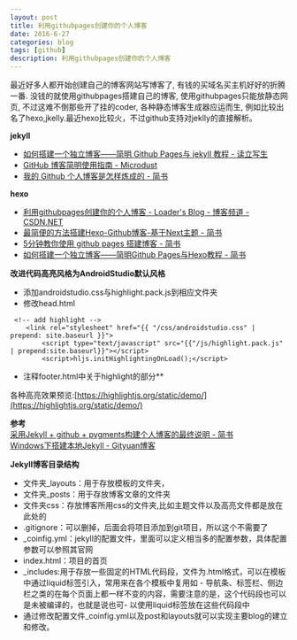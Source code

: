 ```yaml
---
layout: post
title: 利用githubpages创建你的个人博客
date: 2016-6-27
categories: blog
tags: [github]
description: 利用githubpages创建你的个人博客
---
```


最近好多人都开始创建自己的博客网站写博客了, 有钱的买域名买主机好好的折腾一番. 没钱的就使用githubpages搭建自己的博客, 使用githubpages只能放静态网页, 不过这难不倒那些开了挂的coder, 各种静态博客生成器应运而生, 例如比较出名了hexo,jkelly.最近hexo比较火，不过github支持对jeklly的直接解析。

**jekyll** 

- [如何搭建一个独立博客——简明 Github Pages与 jekyll 教程 - 读立写生](http://cnfeat.com/blog/2014/05/10/how-to-build-a-blog/)     
- [GitHub 博客简明使用指南 - Microdust](http://azeril.me/blog/Github-Pages-Blog.html)      
- [我的 Github 个人博客是怎样炼成的 - 简书](http://www.jianshu.com/p/4fd3cb0a11da)             


**hexo**   

- [利用githubpages创建你的个人博客 - Loader's Blog - 博客频道 - CSDN.NET](http://blog.csdn.net/qibin0506/article/details/51813428)          
- [最简便的方法搭建Hexo-Github博客-基于Next主题 - 简书](http://www.jianshu.com/p/5e9bd5e39ae6)        
- [5分钟教你使用 github pages 搭建博客 - 简书](http://www.jianshu.com/p/bb7f9dcf556b)           
- [如何搭建一个独立博客——简明Github Pages与Hexo教程 - 简书](http://www.jianshu.com/p/05289a4bc8b2)


**改进代码高亮风格为AndroidStudio默认风格**           

- 添加androidstudio.css与highlight.pack.js到相应文件夹      
- 修改head.html

```
 <!-- add highlight -->
    <link rel="stylesheet" href="{{ "/css/androidstudio.css" | prepend: site.baseurl }}">
        <script type="text/javascript" src="{{"/js/highlight.pack.js" | prepend:site.baseurl}}"></script>
        <script>hljs.initHighlightingOnLoad();</script>
```

- 注释footer.html中关于highlight的部分**           

各种高亮效果预览:[https://highlightjs.org/static/demo/](https://highlightjs.org/static/demo/)           

**参考**          
[采用Jekyll + github + pygments构建个人博客的最终说明 - 简书](http://www.jianshu.com/p/609e1197754c)          
[Windows下搭建本地Jekyll - Gityuan博客](http://gityuan.com/2015/06/07/build-jekyll/)

**Jekyll博客目录结构**      

- 文件夹_layouts：用于存放模板的文件夹，
- 文件夹_posts：用于存放博客文章的文件夹
- 文件夹css：存放博客所用css的文件夹,比如主题文件以及高亮文件都是放在此处的
- .gitignore：可以删掉，后面会将项目添加到git项目，所以这个不需要了
- _coinfig.yml：jekyll的配置文件，里面可以定义相当多的配置参数，具体配置参数可以参照其官网
- index.html：项目的首页
- _includes:用于存放一些固定的HTML代码段，文件为.html格式，可以在模板中通过liquid标签引入，常用来在各个模板中复用如 - 导航条、标签栏、侧边栏之类的在每个页面上都一样不变的内容，需要注意的是，这个代码段也可以是未被编译的，也就是说也可- 以使用liquid标签放在这些代码段中
- 通过修改配置文件_coinfig.yml以及post和layouts就可以实现主要blog的建立和修改。



